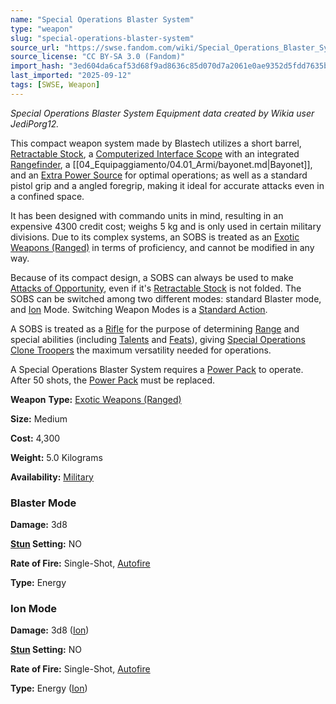 ```yaml
---
name: "Special Operations Blaster System"
type: "weapon"
slug: "special-operations-blaster-system"
source_url: "https://swse.fandom.com/wiki/Special_Operations_Blaster_System"
source_license: "CC BY-SA 3.0 (Fandom)"
import_hash: "3ed604da6caf53d68f9ad8636c85d070d7a2061e0ae9352d5fdd7635b034946c"
last_imported: "2025-09-12"
tags: [SWSE, Weapon]
---
```

*Special Operations Blaster System Equipment data created by Wikia user JediPorg12.*

This compact weapon system made by Blastech utilizes a short barrel, [Retractable Stock](https://swse.fandom.com/wiki/Retractable_Stock), a [Computerized Interface Scope](https://swse.fandom.com/wiki/Computerized_Interface_Scope) with an integrated [Rangefinder](https://swse.fandom.com/wiki/Rangefinder), a [[04_Equipaggiamento/04.01_Armi/bayonet.md|Bayonet]], and an [Extra Power Source](https://swse.fandom.com/wiki/Extra_Power_Source) for optimal operations; as well as a standard pistol grip and a angled foregrip, making it ideal for accurate attacks even in a confined space.

It has been designed with commando units in mind, resulting in an expensive 4300 credit cost; weighs 5 kg and is only used in certain military divisions. Due to its complex systems, an SOBS is treated as an [Exotic Weapons (Ranged)](https://swse.fandom.com/wiki/Exotic_Weapons_(Ranged)) in terms of proficiency, and cannot be modified in any way.

Because of its compact design, a SOBS can always be used to make [Attacks of Opportunity](https://swse.fandom.com/wiki/Attacks_of_Opportunity), even if it's [Retractable Stock](https://swse.fandom.com/wiki/Retractable_Stock) is not folded. The SOBS can be switched among two different modes: standard Blaster mode, and [Ion](https://swse.fandom.com/wiki/Ion) Mode. Switching Weapon Modes is a [Standard Action](https://swse.fandom.com/wiki/Standard_Actions). 

A SOBS is treated as a [Rifle](https://swse.fandom.com/wiki/Rifle) for the purpose of determining [Range](https://swse.fandom.com/wiki/Range) and special abilities (including [Talents](https://swse.fandom.com/wiki/Talents) and [Feats](https://swse.fandom.com/wiki/Feats)), giving [Special Operations Clone Troopers](https://swse.fandom.com/wiki/Special_Operations_Clone_Trooper) the maximum versatility needed for operations. 

A Special Operations Blaster System requires a [Power Pack](https://swse.fandom.com/wiki/Power_Pack) to operate. After 50 shots, the [Power Pack](https://swse.fandom.com/wiki/Power_Pack) must be replaced. 

**Weapon** **Type:** [Exotic Weapons (Ranged)](https://swse.fandom.com/wiki/Exotic_Weapons_(Ranged))

**Size:** Medium

**Cost:** 4,300

**Weight:** 5.0 Kilograms

**Availability:** [Military](https://swse.fandom.com/wiki/Military)
### Blaster Mode
**Damage:** 3d8

**[Stun](https://swse.fandom.com/wiki/Stun) Setting:** NO

**Rate of Fire:** Single-Shot, [Autofire](https://swse.fandom.com/wiki/Autofire)

**Type:** Energy
### Ion Mode
**Damage:** 3d8 ([Ion](https://swse.fandom.com/wiki/Ion))

**[Stun](https://swse.fandom.com/wiki/Stun) Setting:** NO

**Rate of Fire:** Single-Shot, [Autofire](https://swse.fandom.com/wiki/Autofire)

**Type:** Energy ([Ion](https://swse.fandom.com/wiki/Ion))